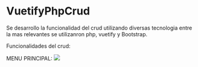 # VuetifyPhpCrud

Se desarrollo la funcionalidad del crud utilizando diversas tecnologia entre la mas relevantes se utilizanron php, vuetify y Bootstrap.

Funcionalidades del crud:
 
 MENU PRINCIPAL:
 <img src="https://drive.google.com/drive/folders/1sCvp-nzvqsR7bCxF7ew0pOQiJA2sk5C7" />
 
 
